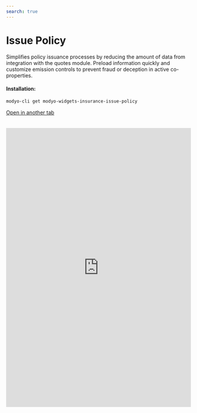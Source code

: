 ```yaml
---
search: true
---
```


# Issue Policy

Simplifies policy issuance processes by reducing the amount of data from integration with the quotes module. Preload information quickly and customize emission controls to prevent fraud or deception in active co-properties.

#### Installation:

```bash
modyo-cli get modyo-widgets-insurance-issue-policy
```

[Open in another tab](https://widgets.modyo.com/seguros/broker/emitir-poliza)

 <iframe id="widgetFrame" src="https://widgets.modyo.com/seguros/broker/emitir-poliza" width="100%" frameBorder="0"  style="min-height:762px;overflow:auto;margin-top:20px;"/> 

| Feature      | Description                                                                                                                                                                                                             |
|--------------------|-------------------------------------------------------------------------------------------------------------------------------------------------------------------------------------------------------------------------|
| Saved           | Not always intermediaries have all the data at hand, help them with options that generate draft policies without losing that issue.                                                                   |
| Effective Dates | Allow your intermediaries to select only the effective date or type of Co-Ownership to be insured. Save time filling data by integrating these steps with the information collected in the quoter. |
| Overview            | Presents a summary of the quote before generating it to validate hedges, deductibles and offers the option to display the premium increase percentages selected in the quote.                       |
